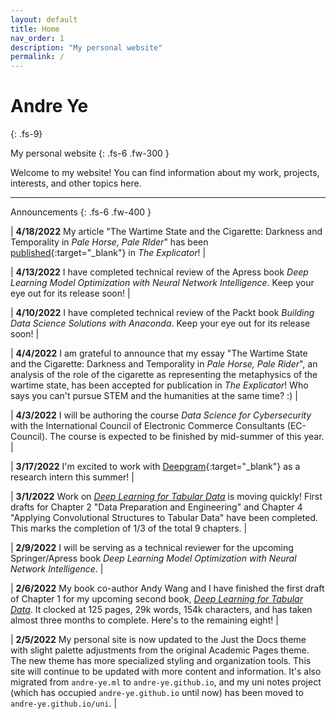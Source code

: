 ```yaml
---
layout: default
title: Home
nav_order: 1
description: "My personal website"
permalink: /
---
```


# Andre Ye
{: .fs-9}

My personal website
{: .fs-6 .fw-300 }

Welcome to my website! You can find information about my work, projects, interests, and other topics here.

---

Announcements
{: .fs-6 .fw-400 }

| **4/18/2022** My article "The Wartime State and the Cigarette: Darkness and Temporality in *Pale Horse, Pale RIder*" has been [published](https://www.tandfonline.com/doi/full/10.1080/00144940.2022.2063706){:target="_blank"} in *The Explicator*! |

| **4/13/2022** I have completed technical review of the Apress book *Deep Learning Model Optimization with Neural Network Intelligence*. Keep your eye out for its release soon! |

| **4/10/2022** I have completed technical review of the Packt book *Building Data Science Solutions with Anaconda*. Keep your eye out for its release soon! |

| **4/4/2022** I am grateful to announce that my essay "The Wartime State and the Cigarette: Darkness and Temporality in *Pale Horse, Pale Rider*", an analysis of the role of the cigarette as representing the metaphysics of the wartime state, has been accepted for publication in *The Explicator*! Who says you can't pursue STEM and the humanities at the same time? :) |

| **4/3/2022** I will be authoring the course *Data Science for Cybersecurity* with the International Council of Electronic Commerce Consultants (EC-Council). The course is expected to be finished by mid-summer of this year. |

| **3/17/2022** I'm excited to work with [Deepgram](https://deepgram.com/){:target="_blank"} as a research intern this summer! |

| **3/1/2022** Work on [*Deep Learning for Tabular Data*](https://andre-ye.github.io/docs/books/dl-for-tabular/) is moving quickly! First drafts for Chapter 2 "Data Preparation and Engineering" and Chapter 4 "Applying Convolutional Structures to Tabular Data" have been completed. This marks the completion of 1/3 of the total 9 chapters. |

| **2/9/2022** I will be serving as a technical reviewer for the upcoming Springer/Apress book *Deep Learning Model Optimization with Neural Network Intelligence*. |

| **2/6/2022** My book co-author Andy Wang and I have finished the first draft of Chapter 1 for my upcoming second book, [*Deep Learning for Tabular Data*](https://andre-ye.github.io/docs/books/dl-for-tabular/). It clocked at 125 pages, 29k words, 154k characters, and has taken almost three months to complete. Here's to the remaining eight! |

| **2/5/2022** My personal site is now updated to the Just the Docs theme with slight palette adjustments from the original Academic Pages theme. The new theme has more specialized styling and organization tools. This site will continue to be updated with more content and information. It's also migrated from `andre-ye.ml` to `andre-ye.github.io`, and my uni notes project (which has occupied `andre-ye.github.io` until now) has been moved to `andre-ye.github.io/uni`. |
